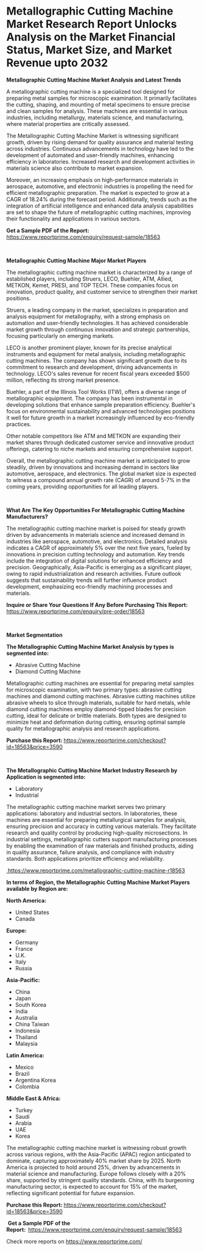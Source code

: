 <p><h1>Metallographic Cutting Machine Market Research Report Unlocks Analysis on the Market Financial Status, Market Size, and Market Revenue upto 2032</h1></p><p><strong>Metallographic Cutting Machine Market Analysis and Latest Trends</strong></p>
<p><p>A metallographic cutting machine is a specialized tool designed for preparing metal samples for microscopic examination. It primarily facilitates the cutting, shaping, and mounting of metal specimens to ensure precise and clean samples for analysis. These machines are essential in various industries, including metallurgy, materials science, and manufacturing, where material properties are critically assessed.</p><p>The Metallographic Cutting Machine Market is witnessing significant growth, driven by rising demand for quality assurance and material testing across industries. Continuous advancements in technology have led to the development of automated and user-friendly machines, enhancing efficiency in laboratories. Increased research and development activities in materials science also contribute to market expansion.</p><p>Moreover, an increasing emphasis on high-performance materials in aerospace, automotive, and electronic industries is propelling the need for efficient metallographic preparation. The market is expected to grow at a CAGR of 18.24% during the forecast period. Additionally, trends such as the integration of artificial intelligence and enhanced data analysis capabilities are set to shape the future of metallographic cutting machines, improving their functionality and applications in various sectors.</p></p>
<p><strong>Get a Sample PDF of the Report:&nbsp;</strong> <a href="https://www.reportprime.com/enquiry/request-sample/18563?utm_campaign=3524&utm_medium=2&utm_source=Github&utm_content=ia&utm_term=19032025&utm_id=metallographic-cutting-machine">https://www.reportprime.com/enquiry/request-sample/18563</a></p>
<p>&nbsp;</p>
<p><strong>Metallographic Cutting Machine Major Market Players</strong></p>
<p><p>The metallographic cutting machine market is characterized by a range of established players, including Struers, LECO, Buehler, ATM, Allied, METKON, Kemet, PRESI, and TOP TECH. These companies focus on innovation, product quality, and customer service to strengthen their market positions.</p><p>Struers, a leading company in the market, specializes in preparation and analysis equipment for metallography, with a strong emphasis on automation and user-friendly technologies. It has achieved considerable market growth through continuous innovation and strategic partnerships, focusing particularly on emerging markets.</p><p>LECO is another prominent player, known for its precise analytical instruments and equipment for metal analysis, including metallographic cutting machines. The company has shown significant growth due to its commitment to research and development, driving advancements in technology. LECO's sales revenue for recent fiscal years exceeded $500 million, reflecting its strong market presence.</p><p>Buehler, a part of the Illinois Tool Works (ITW), offers a diverse range of metallographic equipment. The company has been instrumental in developing solutions that enhance sample preparation efficiency. Buehler's focus on environmental sustainability and advanced technologies positions it well for future growth in a market increasingly influenced by eco-friendly practices.</p><p>Other notable competitors like ATM and METKON are expanding their market shares through dedicated customer service and innovative product offerings, catering to niche markets and ensuring comprehensive support.</p><p>Overall, the metallographic cutting machine market is anticipated to grow steadily, driven by innovations and increasing demand in sectors like automotive, aerospace, and electronics. The global market size is expected to witness a compound annual growth rate (CAGR) of around 5-7% in the coming years, providing opportunities for all leading players.</p></p>
<p>&nbsp;</p>
<p><strong>What Are The Key Opportunities For Metallographic Cutting Machine Manufacturers?</strong></p>
<p><p>The metallographic cutting machine market is poised for steady growth driven by advancements in materials science and increased demand in industries like aerospace, automotive, and electronics. Detailed analysis indicates a CAGR of approximately 5% over the next five years, fueled by innovations in precision cutting technology and automation. Key trends include the integration of digital solutions for enhanced efficiency and precision. Geographically, Asia-Pacific is emerging as a significant player, owing to rapid industrialization and research activities. Future outlook suggests that sustainability trends will further influence product development, emphasizing eco-friendly machining processes and materials.</p></p>
<p><strong>Inquire or Share Your Questions If Any Before Purchasing This Report:</strong> <a href="https://www.reportprime.com/enquiry/pre-order/18563?utm_campaign=3524&utm_medium=2&utm_source=Github&utm_content=ia&utm_term=19032025&utm_id=metallographic-cutting-machine">https://www.reportprime.com/enquiry/pre-order/18563</a></p>
<p>&nbsp;</p>
<p><strong>Market Segmentation</strong></p>
<p><strong>The Metallographic Cutting Machine Market Analysis by types is segmented into:</strong></p>
<p><ul><li>Abrasive Cutting Machine</li><li>Diamond Cutting Machine</li></ul></p>
<p><p>Metallographic cutting machines are essential for preparing metal samples for microscopic examination, with two primary types: abrasive cutting machines and diamond cutting machines. Abrasive cutting machines utilize abrasive wheels to slice through materials, suitable for hard metals, while diamond cutting machines employ diamond-tipped blades for precision cutting, ideal for delicate or brittle materials. Both types are designed to minimize heat and deformation during cutting, ensuring optimal sample quality for metallographic analysis and research applications.</p></p>
<p><strong>Purchase this Report:&nbsp;</strong><a href="https://www.reportprime.com/checkout?id=18563&price=3590&utm_campaign=3524&utm_medium=2&utm_source=Github&utm_content=ia&utm_term=19032025&utm_id=metallographic-cutting-machine">https://www.reportprime.com/checkout?id=18563&price=3590</a></p>
<p>&nbsp;</p>
<p><strong>The Metallographic Cutting Machine Market Industry Research by Application is segmented into:</strong></p>
<p><ul><li>Laboratory</li><li>Industrial</li></ul></p>
<p><p>The metallographic cutting machine market serves two primary applications: laboratory and industrial sectors. In laboratories, these machines are essential for preparing metallurgical samples for analysis, ensuring precision and accuracy in cutting various materials. They facilitate research and quality control by producing high-quality microsections. In industrial settings, metallographic cutters support manufacturing processes by enabling the examination of raw materials and finished products, aiding in quality assurance, failure analysis, and compliance with industry standards. Both applications prioritize efficiency and reliability.</p></p>
<p><a href="https://www.reportprime.com/metallographic-cutting-machine-r18563?utm_campaign=3524&utm_medium=2&utm_source=Github&utm_content=ia&utm_term=19032025&utm_id=metallographic-cutting-machine">&nbsp;https://www.reportprime.com/metallographic-cutting-machine-r18563</a></p>
<p><strong>In terms of Region, the Metallographic Cutting Machine Market Players available by Region are:</strong></p>
<p>
    <p> <strong> North America: </strong>
        <ul>
            <li>United States</li>
            <li>Canada</li>
        </ul>
        </p> 
    <p> <strong> Europe: </strong>
        <ul>
            <li>Germany</li>
            <li>France</li>
            <li>U.K.</li>
            <li>Italy</li>
            <li>Russia</li>
        </ul>
        </p> 
    <p> <strong> Asia-Pacific: </strong>
        <ul>
            <li>China</li>
            <li>Japan</li>
            <li>South Korea</li>
            <li>India</li>
            <li>Australia</li>
            <li>China Taiwan</li>
            <li>Indonesia</li>
            <li>Thailand</li>
            <li>Malaysia</li>
        </ul>
        </p> 
    <p> <strong> Latin America: </strong>
        <ul>
            <li>Mexico</li>
            <li>Brazil</li>
            <li>Argentina Korea</li>
            <li>Colombia</li>
        </ul>
        </p> 
    <p> <strong> Middle East & Africa: </strong>
        <ul>
            <li>Turkey</li>
            <li>Saudi</li>
            <li>Arabia</li>
            <li>UAE</li>
            <li>Korea</li>
        </ul>
    </p>
    </p>
<p><p>The metallographic cutting machine market is witnessing robust growth across various regions, with the Asia-Pacific (APAC) region anticipated to dominate, capturing approximately 40% market share by 2025. North America is projected to hold around 25%, driven by advancements in material science and manufacturing. Europe follows closely with a 20% share, supported by stringent quality standards. China, with its burgeoning manufacturing sector, is expected to account for 15% of the market, reflecting significant potential for future expansion.</p></p>
<p><strong>Purchase this Report: </strong><a href="https://www.reportprime.com/checkout?id=18563&price=3590&utm_campaign=3524&utm_medium=2&utm_source=Github&utm_content=ia&utm_term=19032025&utm_id=metallographic-cutting-machine">https://www.reportprime.com/checkout?id=18563&price=3590</a></p>
<p>&nbsp;<strong>Get a Sample PDF of the Report:&nbsp;&nbsp;</strong><a href="https://www.reportprime.com/enquiry/request-sample/18563?utm_campaign=3524&utm_medium=2&utm_source=Github&utm_content=ia&utm_term=19032025&utm_id=metallographic-cutting-machine">https://www.reportprime.com/enquiry/request-sample/18563</a></p>
<p><strong></strong></p>
<p>Check more reports on <a href="https://www.reportprime.com/?utm_campaign=3524&utm_medium=2&utm_source=Github&utm_content=ia&utm_term=19032025&utm_id=metallographic-cutting-machine">https://www.reportprime.com/</a></p>
